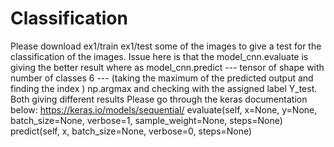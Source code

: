 # Classification
Please download ex1/train ex1/test some of the images to give a test for the classification of the images.
Issue here is that the model_cnn.evaluate is giving the better result where as 
model_cnn.predict --- tensor of shape with number of classes 6 --- (taking the maximum of the predicted output and finding the index ) np.argmax and checking with the assigned label Y_test. 
Both giving different results
Please go through the keras documentation below:
https://keras.io/models/sequential/
    evaluate(self, x=None, y=None, batch_size=None, verbose=1, sample_weight=None, steps=None)
    predict(self, x, batch_size=None, verbose=0, steps=None)
